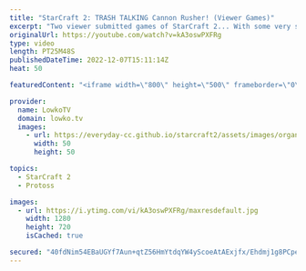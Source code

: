 ```yaml
---
title: "StarCraft 2: TRASH TALKING Cannon Rusher! (Viewer Games)"
excerpt: "Two viewer submitted games of StarCraft 2... With some very special tactics! If you have a great game of SC2 that you would like me to cast, you can send over your best game to replays@lowko.tv.   Supportlowko my work on Patreon: https://www.patreon.com/lowkotv Become a YouTube member: https://lowko.tv/join"
originalUrl: https://youtube.com/watch?v=kA3oswPXFRg
type: video
length: PT25M48S
publishedDateTime: 2022-12-07T15:11:14Z
heat: 50

featuredContent: "<iframe width=\"800\" height=\"500\" frameborder=\"0\" src=\"https://www.youtube.com/embed/kA3oswPXFRg\" allow=\"accelerometer; autoplay; encrypted-media; gyroscope; picture-in-picture\" allowfullscreen></iframe>"

provider:
  name: LowkoTV
  domain: lowko.tv
  images:
    - url: https://everyday-cc.github.io/starcraft2/assets/images/organizations/lowko.tv-50x50.jpg
      width: 50
      height: 50

topics:
  - StarCraft 2
  - Protoss

images:
  - url: https://i.ytimg.com/vi/kA3oswPXFRg/maxresdefault.jpg
    width: 1280
    height: 720
    isCached: true

secured: "40fdNim54EBaUGYf7Aun+qtZ56HmYtdqYW4yScoeAtAExjfx/Ehdmj1g8PCpeaBnLlgsIc2qJyXdFJOfEZb7LoVG4whkglsdbi1Q3Sbpmb2EkJGz5YQe8JIAikRpgVuEmiSQch1lZpTOv4XUDnHl7RSlGcmoaRjnFVUSUy1M25Eye0xcda9QBwCvmS401jTgedwMGIJcpEuB++XvPX0eG73JkUiPelpRGHjVmSr1mbErdgjfaV6dPfpih9AGbkRpb/0gB7aIWNdffB4lCJSfAWYFdvg3kLhbJ92hsqizslaYlyje4yfDiP0NZbJRM62uhtovdEPou6D5rJIwaOUIX4xaNW9KvDPKqvyslaIYRPhLCHKo2yvGhDprrkavdBsLOQHkQtSnZSizxIoLDz5IMmBlPr3PaSuD0KK8tK83sbI=;q5lOXob1ZaT/tOWATlZizA=="
---
```


